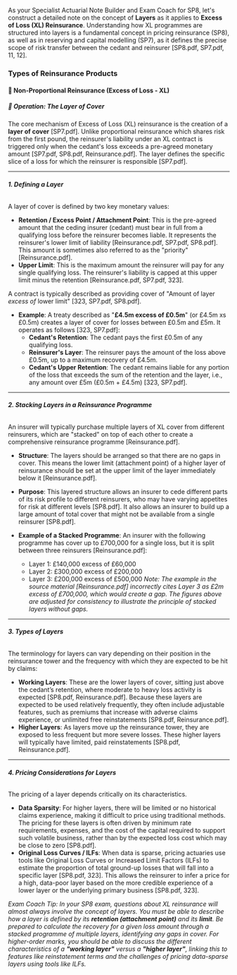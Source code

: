 As your Specialist Actuarial Note Builder and Exam Coach for SP8, let's construct a detailed note on the concept of **Layers** as it applies to **Excess of Loss (XL) Reinsurance**. Understanding how XL programmes are structured into layers is a fundamental concept in pricing reinsurance (SP8), as well as in reserving and capital modelling (SP7), as it defines the precise scope of risk transfer between the cedant and reinsurer \[SP8.pdf, SP7.pdf, 11, 12\].

### **Types of Reinsurance Products**

#### **🔹 Non-Proportional Reinsurance (Excess of Loss \- XL)**

##### **🔸 Operation: The Layer of Cover**

The core mechanism of Excess of Loss (XL) reinsurance is the creation of a **layer of cover** \[SP7.pdf\]. Unlike proportional reinsurance which shares risk from the first pound, the reinsurer's liability under an XL contract is triggered only when the cedant's loss exceeds a pre-agreed monetary amount \[SP7.pdf, SP8.pdf, Reinsurance.pdf\]. The layer defines the specific slice of a loss for which the reinsurer is responsible \[SP7.pdf\].

---

###### **1\. Defining a Layer**

A layer of cover is defined by two key monetary values:

* **Retention / Excess Point / Attachment Point**: This is the pre-agreed amount that the ceding insurer (cedant) must bear in full from a qualifying loss before the reinsurer becomes liable. It represents the reinsurer's lower limit of liability \[Reinsurance.pdf, SP7.pdf, SP8.pdf\]. This amount is sometimes also referred to as the "priority" \[Reinsurance.pdf\].  
* **Upper Limit**: This is the maximum amount the reinsurer will pay for any single qualifying loss. The reinsurer's liability is capped at this upper limit minus the retention \[Reinsurance.pdf, SP7.pdf, 323\].

A contract is typically described as providing cover of "Amount of layer *excess of* lower limit" \[323, SP7.pdf, SP8.pdf\].

* **Example**: A treaty described as "**£4.5m excess of £0.5m**" (or £4.5m xs £0.5m) creates a layer of cover for losses between £0.5m and £5m. It operates as follows \[323, SP7.pdf\]:  
  * **Cedant's Retention**: The cedant pays the first £0.5m of any qualifying loss.  
  * **Reinsurer's Layer**: The reinsurer pays the amount of the loss above £0.5m, up to a maximum recovery of £4.5m.  
  * **Cedant's Upper Retention**: The cedant remains liable for any portion of the loss that exceeds the sum of the retention and the layer, i.e., any amount over £5m (£0.5m \+ £4.5m) \[323, SP7.pdf\].

---

###### **2\. Stacking Layers in a Reinsurance Programme**

An insurer will typically purchase multiple layers of XL cover from different reinsurers, which are "stacked" on top of each other to create a comprehensive reinsurance programme \[Reinsurance.pdf\].

* **Structure**: The layers should be arranged so that there are no gaps in cover. This means the lower limit (attachment point) of a higher layer of reinsurance should be set at the upper limit of the layer immediately below it \[Reinsurance.pdf\].

* **Purpose**: This layered structure allows an insurer to cede different parts of its risk profile to different reinsurers, who may have varying appetites for risk at different levels \[SP8.pdf\]. It also allows an insurer to build up a large amount of total cover that might not be available from a single reinsurer \[SP8.pdf\].

* **Example of a Stacked Programme**: An insurer with the following programme has cover up to £700,000 for a single loss, but it is split between three reinsurers \[Reinsurance.pdf\]:

  * Layer 1: £140,000 excess of £60,000  
  * Layer 2: £300,000 excess of £200,000  
  * Layer 3: £200,000 excess of £500,000 *Note: The example in the source material \[Reinsurance.pdf\] incorrectly cites Layer 3 as £2m excess of £700,000, which would create a gap. The figures above are adjusted for consistency to illustrate the principle of stacked layers without gaps.*

---

###### **3\. Types of Layers**

The terminology for layers can vary depending on their position in the reinsurance tower and the frequency with which they are expected to be hit by claims:

* **Working Layers**: These are the lower layers of cover, sitting just above the cedant’s retention, where moderate to heavy loss activity is expected \[SP8.pdf, Reinsurance.pdf\]. Because these layers are expected to be used relatively frequently, they often include adjustable features, such as premiums that increase with adverse claims experience, or unlimited free reinstatements \[SP8.pdf, Reinsurance.pdf\].  
* **Higher Layers**: As layers move up the reinsurance tower, they are exposed to less frequent but more severe losses. These higher layers will typically have limited, paid reinstatements \[SP8.pdf, Reinsurance.pdf\].

---

###### **4\. Pricing Considerations for Layers**

The pricing of a layer depends critically on its characteristics.

* **Data Sparsity**: For higher layers, there will be limited or no historical claims experience, making it difficult to price using traditional methods. The pricing for these layers is often driven by minimum rate requirements, expenses, and the cost of the capital required to support such volatile business, rather than by the expected loss cost which may be close to zero \[SP8.pdf\].  
* **Original Loss Curves / ILFs**: When data is sparse, pricing actuaries use tools like Original Loss Curves or Increased Limit Factors (ILFs) to estimate the proportion of total ground-up losses that will fall into a specific layer \[SP8.pdf, 323\]. This allows the reinsurer to infer a price for a high, data-poor layer based on the more credible experience of a lower layer or the underlying primary business \[SP8.pdf, 323\].

*Exam Coach Tip: In your SP8 exam, questions about XL reinsurance will almost always involve the concept of layers. You must be able to describe how a layer is defined by its **retention (attachment point)** and its **limit**. Be prepared to calculate the recovery for a given loss amount through a stacked programme of multiple layers, identifying any gaps in cover. For higher-order marks, you should be able to discuss the different characteristics of a **"working layer"** versus a **"higher layer"**, linking this to features like reinstatement terms and the challenges of pricing data-sparse layers using tools like ILFs.*

